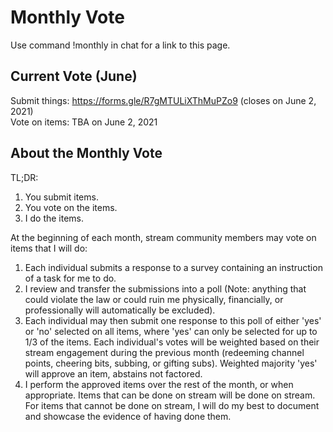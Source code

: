 # Monthly Vote

Use command !monthly in chat for a link to this page.

## Current Vote (June)

Submit things: https://forms.gle/R7gMTULiXThMuPZo9 (closes on June 2, 2021)
\
Vote on items: TBA on June 2, 2021

## About the Monthly Vote

TL;DR:
1. You submit items.
2. You vote on the items.
3. I do the items.

At the beginning of each month, stream community members may vote on items that I will do:
1. Each individual submits a response to a survey containing an instruction of a task for me to do.
2. I review and transfer the submissions into a poll (Note: anything that could violate the law or could ruin me physically, financially, or professionally will automatically be excluded).
3. Each individual may then submit one response to this poll of either 'yes' or 'no' selected on all items, where 'yes' can only be selected for up to 1/3 of the items. Each individual's votes will be weighted based on their stream engagement during the previous month (redeeming channel points, cheering bits, subbing, or gifting subs). Weighted majority 'yes' will approve an item, abstains not factored.
4. I perform the approved items over the rest of the month, or when appropriate. Items that can be done on stream will be done on stream. For items that cannot be done on stream, I will do my best to document and showcase the evidence of having done them.
